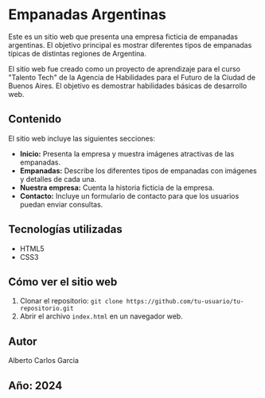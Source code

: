 # Empanadas Argentinas

Este es un sitio web que presenta una empresa ficticia de empanadas argentinas. El objetivo principal es mostrar diferentes tipos de empanadas típicas de distintas regiones de Argentina.

El sitio web fue creado como un proyecto de aprendizaje para el curso "Talento Tech" de la Agencia de Habilidades para el Futuro de la Ciudad de Buenos Aires. El objetivo es demostrar habilidades básicas de desarrollo web.

## Contenido

El sitio web incluye las siguientes secciones:

*   **Inicio:**  Presenta la empresa y muestra imágenes atractivas de las empanadas.
*   **Empanadas:**  Describe los diferentes tipos de empanadas con imágenes y detalles de cada una.
*   **Nuestra empresa:** Cuenta la historia ficticia de la empresa.
*   **Contacto:**  Incluye un formulario de contacto para que los usuarios puedan enviar consultas.

## Tecnologías utilizadas

*   HTML5
*   CSS3

## Cómo ver el sitio web

1.  Clonar el repositorio: `git clone https://github.com/tu-usuario/tu-repositorio.git`
2.  Abrir el archivo `index.html` en un navegador web.

## Autor
Alberto Carlos Garcia

## Año: 2024
